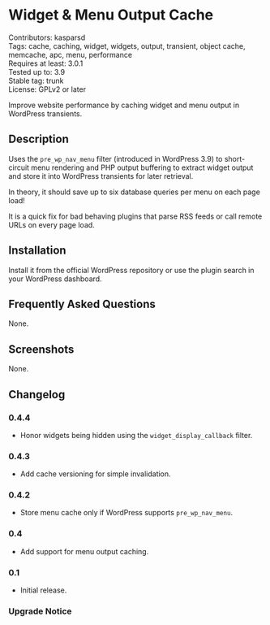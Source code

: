# Widget & Menu Output Cache

Contributors: kasparsd   
Tags: cache, caching, widget, widgets, output, transient, object cache, memcache, apc, menu, performance   
Requires at least: 3.0.1   
Tested up to: 3.9   
Stable tag: trunk   
License: GPLv2 or later   

Improve website performance by caching widget and menu output in WordPress transients.


## Description

Uses the `pre_wp_nav_menu` filter (introduced in WordPress 3.9) to short-circuit menu rendering and PHP output buffering to extract widget output and store it into WordPress transients for later retrieval.

In theory, it should save up to six database queries per menu on each page load!

It is a quick fix for bad behaving plugins that parse RSS feeds or call remote URLs on every page load.


## Installation

Install it from the official WordPress repository or use the plugin search in your WordPress dashboard.


## Frequently Asked Questions 

None.


## Screenshots

None.


## Changelog

### 0.4.4
* Honor widgets being hidden using the `widget_display_callback` filter.

### 0.4.3
* Add cache versioning for simple invalidation.

### 0.4.2
* Store menu cache only if WordPress supports `pre_wp_nav_menu`.

### 0.4
* Add support for menu output caching.

### 0.1
* Initial release.


### Upgrade Notice
